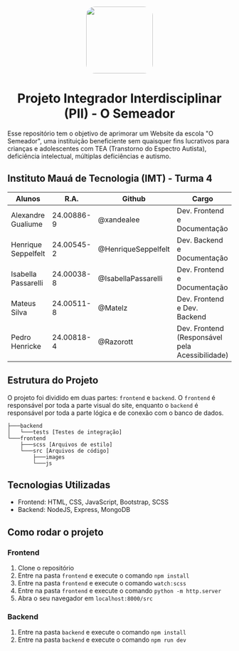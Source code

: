 <center>
    <image src="./icon_SVG.svg" width="150" style="border-radius:20px"/>

# Projeto Integrador Interdisciplinar (PII) - O Semeador

</center>

Esse repositório tem o objetivo de aprimorar um Website da escola "O Semeador", uma instituição beneficiente sem quaisquer fins lucrativos para crianças e adolescentes com TEA (Transtorno do Espectro Autista), deficiência intelectual, múltiplas deficiências e autismo.

## Instituto Mauá de Tecnologia (IMT) - Turma 4

<center>

| Alunos              | R.A.       | Github              | Cargo        |
| ------------------- | ---------- | ------------------- | -------------|
| Alexandre Gualiume  | 24.00886-9 | @xandealee          | Dev. Frontend e Documentação |
| Henrique Seppelfelt | 24.00545-2 | @HenriqueSeppelfelt | Dev. Backend e Documentação |
| Isabella Passarelli | 24.00038-8 | @IsabellaPassarelli | Dev. Frontend e Documentação |
| Mateus Silva        | 24.00511-8 | @Matelz             | Dev. Frontend e Dev. Backend |
| Pedro Henricke      | 24.00818-4 | @Razorott           | Dev. Frontend (Responsável pela Acessibilidade) |

</center>

## Estrutura do Projeto

O projeto foi dividido em duas partes: `frontend` e `backend`. O `frontend` é responsável por toda a parte visual do site, enquanto o `backend` é responsável por toda a parte lógica e de conexão com o banco de dados.

```
├───backend
│   └───tests [Testes de integração]
└───frontend
    ├───scss [Arquivos de estilo]
    └───src [Arquivos de código]
        ├───images
        └───js
```

## Tecnologias Utilizadas

- Frontend: HTML, CSS, JavaScript, Bootstrap, SCSS
- Backend: NodeJS, Express, MongoDB

## Como rodar o projeto

### Frontend

1. Clone o repositório
2. Entre na pasta `frontend` e execute o comando `npm install`
3. Entre na pasta `frontend` e execute o comando `watch:scss`
4. Entre na pasta `frontend` e execute o comando `python -m http.server`
5. Abra o seu navegador em `localhost:8000/src`

### Backend

1. Entre na pasta `backend` e execute o comando `npm install`
2. Entre na pasta `backend` e execute o comando `npm run dev`
